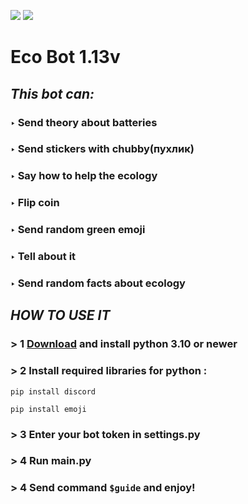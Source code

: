 </p>
<p align="left">
 </a>
 <img src="https://img.shields.io/badge/PYTHON-3.10%20%7C%203.11%20%7C%203.12-blue?style=for-the-badge&logo=python">
  </a>
 <img src="https://img.shields.io/badge/DISCORD-BOT-9cf?style=for-the-badge&logo=discord">
</p>
</p>

# Eco Bot 1.13v
##   *This bot can:*
### ‣ Send theory about batteries
### ‣ Send stickers with chubby(пухлик)
### ‣ Say how to help the ecology
### ‣ Flip coin
### ‣ Send random green emoji
### ‣ Tell about it
### ‣ Send random facts about ecology
## ***HOW TO USE IT***
### > 1 [Download](https://www.python.org/downloads/) and install python 3.10 or newer
### > 2 Install required libraries for python : 
```shell
pip install discord

pip install emoji 
```
### > 3 Enter your bot token in settings.py
### > 4 Run main.py
### > 4 Send command `$guide` and enjoy!

<!-- 
</p>
<p align="left">
 </a>
 <img src="https://img.shields.io/pypi/pyversions/so-vits-svc-fork.svg?style=flat-square&logo=python&amp;logoColor=fff" alt="Supported Python versions">
</p>
--!>

